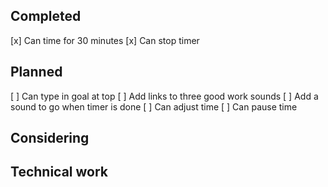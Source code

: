 ## Completed

[x] Can time for 30 minutes
[x] Can stop timer

## Planned

[ ] Can type in goal at top
[ ] Add links to three good work sounds
[ ] Add a sound to go when timer is done
[ ] Can adjust time
[ ] Can pause time


## Considering

## Technical work
